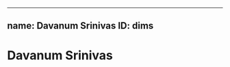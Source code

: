 -------------------------------------------------------------
name: Davanum Srinivas
ID: dims
-------------------------------------------------------------

# Davanum Srinivas
